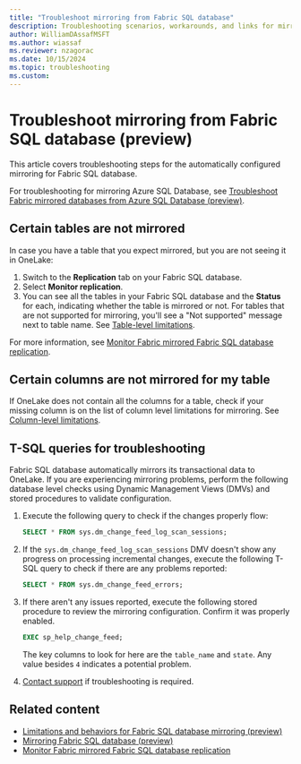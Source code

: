 ```yaml
---
title: "Troubleshoot mirroring from Fabric SQL database"
description: Troubleshooting scenarios, workarounds, and links for mirroring Fabric SQL database.
author: WilliamDAssafMSFT
ms.author: wiassaf
ms.reviewer: nzagorac
ms.date: 10/15/2024
ms.topic: troubleshooting
ms.custom:
---
```

# Troubleshoot mirroring from Fabric SQL database (preview)

This article covers troubleshooting steps for the automatically configured mirroring for Fabric SQL database.

For troubleshooting for mirroring Azure SQL Database, see [Troubleshoot Fabric mirrored databases from Azure SQL Database (preview)](../mirrored-database/azure-sql-database-troubleshoot.md).

## Certain tables are not mirrored

In case you have a table that you expect mirrored, but you are not seeing it in OneLake:

1. Switch to the **Replication** tab on your Fabric SQL database.
1. Select **Monitor replication**.
1. You can see all the tables in your Fabric SQL database and the **Status** for each, indicating whether the table is mirrored or not. For tables that are not supported for mirroring, you'll see a "Not supported" message next to table name. See [Table-level limitations](mirroring-limitations.md#table-level).

For more information, see [Monitor Fabric mirrored Fabric SQL database replication](mirroring-monitor.md).

## Certain columns are not mirrored for my table

If OneLake does not contain all the columns for a table, check if your missing column is on the list of column level limitations for mirroring. See [Column-level limitations](mirroring-limitations.md#column-level).

## T-SQL queries for troubleshooting

Fabric SQL database automatically mirrors its transactional data to OneLake. If you are experiencing mirroring problems, perform the following database level checks using Dynamic Management Views (DMVs) and stored procedures to validate configuration.

1. Execute the following query to check if the changes properly flow:

    ```sql
    SELECT * FROM sys.dm_change_feed_log_scan_sessions;
    ```

1. If the `sys.dm_change_feed_log_scan_sessions` DMV doesn't show any progress on processing incremental changes, execute the following T-SQL query to check if there are any problems reported:

    ```sql
    SELECT * FROM sys.dm_change_feed_errors;
    ```

1. If there aren't any issues reported, execute the following stored procedure to review the mirroring configuration. Confirm it was properly enabled.

    ```sql
    EXEC sp_help_change_feed;
    ```

    The key columns to look for here are the `table_name` and `state`. Any value besides `4` indicates a potential problem.
1. [Contact support](/power-bi/support/service-support-options) if troubleshooting is required.

## Related content

- [Limitations and behaviors for Fabric SQL database mirroring (preview)](mirroring-limitations.md)
- [Mirroring Fabric SQL database (preview)](mirroring-overview.md)
- [Monitor Fabric mirrored Fabric SQL database replication](mirroring-monitor.md)
